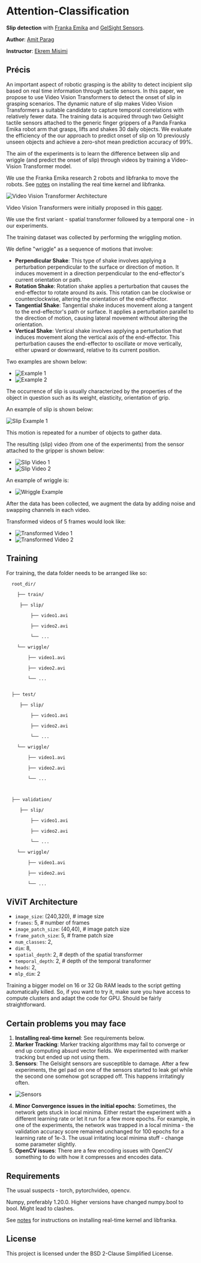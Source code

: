 # Attention-Classification

**Slip detection** with [Franka Emika](https://www.franka.de/) and [GelSight Sensors](https://www.gelsight.com/gelsightmini/).

**Author**: [Amit Parag](https://scholar.google.com/citations?user=wsRIfL4AAAAJ&hl=en)

**Instructor**: [Ekrem Misimi](https://www.sintef.no/en/all-employees/employee/ekrem.misimi/)

## Précis

An important aspect of robotic grasping is the ability to detect incipient slip based on real time information through tactile sensors. In this paper, we propose to use Video Vision Transformers to detect the onset of slip in grasping scenarios. The dynamic nature of slip makes Video Vision Transformers a suitable candidate to capture temporal correlations with relatively fewer data. The training data is acquired through two Gelsight tactile sensors attached to the generic finger grippers of a  Panda Franka Emika robot arm that grasps, lifts and shakes $30$ daily objects. We evaluate the efficiency of the our approach to predict onset of slip on $10$ previously unseen objects and achieve a zero-shot mean prediction accuracy of 99\%. 


The aim of the experiments is to learn the difference between slip and wriggle (and predict the onset of slip) through videos by training a Video-Vision Transformer model.

We use the Franka Emika research 2 robots and libfranka to move the robots. See [notes](./notes/readme.md) on installing the real time kernel and libfranka.

![Video Vision Transformer Architecture](./docs/architecture.jpg)

Video Vision Transformers were initially proposed in this [paper](https://arxiv.org/abs/2103.15691).

We use the first variant - spatial transformer followed by a temporal one - in our experiments.

The training dataset was collected by performing the wriggling motion.

We define "wriggle" as a sequence of motions that involve:

- **Perpendicular Shake**: This type of shake involves applying a perturbation perpendicular to the surface or direction of motion. It induces movement in a direction perpendicular to the end-effector's current orientation or path.
- **Rotation Shake**: Rotation shake applies a perturbation that causes the end-effector to rotate around its axis. This rotation can be clockwise or counterclockwise, altering the orientation of the end-effector.
- **Tangential Shake**: Tangential shake induces movement along a tangent to the end-effector's path or surface. It applies a perturbation parallel to the direction of motion, causing lateral movement without altering the orientation.
- **Vertical Shake**: Vertical shake involves applying a perturbation that induces movement along the vertical axis of the end-effector. This perturbation causes the end-effector to oscillate or move vertically, either upward or downward, relative to its current position.

Two examples are shown below:

- ![Example 1](./docs/gifs/coffee_mug.gif)
- ![Example 2](./docs/gifs/rubicks_cube.gif)

The occurrence of slip is usually characterized by the properties of the object in question such as its weight, elasticity, orientation of grip.

An example of slip is shown below:

![Slip Example 1](./docs/gifs/slip.gif)

This motion is repeated for a number of objects to gather data.

The resulting (slip) video (from one of the experiments) from the sensor attached to the gripper is shown below:

- ![Slip Video 1](./docs/gifs/slip1.gif)
- ![Slip Video 2](./docs/gifs/slip2.gif)

An example of wriggle is:

- ![Wriggle Example](./docs/gifs/wriggle.gif)

After the data has been collected, we augment the data by adding noise and swapping channels in each video.

Transformed videos of 5 frames would look like:

- ![Transformed Video 1](./docs/gifs/aug_1.gif)
- ![Transformed Video 2](./docs/gifs/aug_46.gif)

## Training

For training, the data folder needs to be arranged like so:





      root_dir/
      
        ├── train/
    
         ├── slip/
      
             ├── video1.avi
      
             ├── video2.avi
      
             └── ...
       
        └── wriggle/
         
            ├── video1.avi
      
            ├── video2.avi
      
            └── ...
  
        
      ├── test/
    
         ├── slip/
      
             ├── video1.avi
      
             ├── video2.avi
      
             └── ...
       
        └── wriggle/
         
            ├── video1.avi
      
            ├── video2.avi
      
            └── ...
  
  
              
      ├── validation/
    
         ├── slip/
      
             ├── video1.avi
      
             ├── video2.avi
      
             └── ...
       
        └── wriggle/
         
            ├── video1.avi
      
            ├── video2.avi
      
            └── ...
    




## ViViT Architecture

- `image_size`: (240,320), # image size
- `frames`: 5, # number of frames
- `image_patch_size`: (40,40), # image patch size
- `frame_patch_size`: 5, # frame patch size
- `num_classes`: 2,
- `dim`: 8,
- `spatial_depth`: 2, # depth of the spatial transformer
- `temporal_depth`: 2, # depth of the temporal transformer
- `heads`: 2,
- `mlp_dim`: 2

Training a bigger model on 16 or 32 Gb RAM leads to the script getting automatically killed. So, if you want to try it, make sure you have access to compute clusters and adapt the code for GPU. Should be fairly straightforward. 


## Certain problems you may face

1. **Installing real-time kernel**: See requirements below.
2. **Marker Tracking**: Marker tracking algorithms may fail to converge or end up computing absurd vector fields. We experimented with marker tracking but ended up not using them.
3. **Sensors**: The Gelsight sensors are susceptible to damage. After a few experiments, the gel pad on one of the sensors started to leak gel while the second one somehow got scrapped off. This happens irritatingly often.
- ![Sensors](./docs/gifs/camera.gif)

4. **Minor Convergence issues in the initial epochs**: Sometimes, the network gets stuck in local minima. Either restart the experiment with a different learning rate or let it run for a few more epochs. For example, in one of the experiments, the network was trapped in a local minima - the validation accuracy score remained unchanged for 100 epochs for a learning rate of 1e-3. The usual irritating local minima stuff - change some parameter slightly.
5. **OpenCV issues**: There are a few encoding issues with OpenCV something to do with how it compresses and encodes data.

## Requirements

The usual suspects - torch, pytorchvideo, opencv.

Numpy, preferably 1.20.0. Higher versions have changed numpy.bool to bool. Might lead to clashes.

See [notes](https://github.com/amitparag/Attention-Classification/tree/main/notes) for instructions on installing real-time kernel and libfranka.

## License

This project is licensed under the BSD 2-Clause Simplified License.


